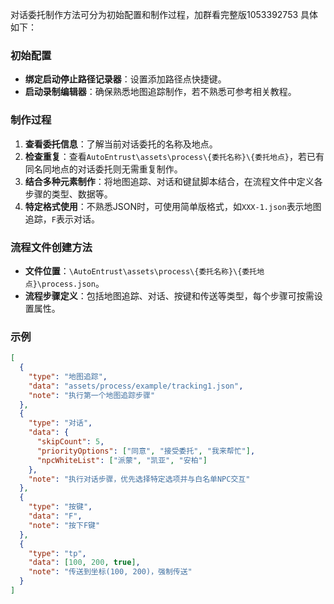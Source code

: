 对话委托制作方法可分为初始配置和制作过程，加群看完整版1053392753 具体如下：

### 初始配置
- **绑定启动停止路径记录器**：设置添加路径点快捷键。
- **启动录制编辑器**：确保熟悉地图追踪制作，若不熟悉可参考相关教程。

### 制作过程
1. **查看委托信息**：了解当前对话委托的名称及地点。
2. **检查重复**：查看`AutoEntrust\assets\process\{委托名称}\{委托地点}`，若已有同名同地点的对话委托则无需重复制作。
3. **结合多种元素制作**：将地图追踪、对话和键鼠脚本结合，在流程文件中定义各步骤的类型、数据等。
4. **特定格式使用**：不熟悉JSON时，可使用简单版格式，如`XXX-1.json`表示地图追踪，`F`表示对话。

### 流程文件创建方法
- **文件位置**：`\AutoEntrust\assets\process\{委托名称}\{委托地点}\process.json`。
- **流程步骤定义**：包括地图追踪、对话、按键和传送等类型，每个步骤可按需设置属性。

### 示例
```json
[
  {
    "type": "地图追踪",
    "data": "assets/process/example/tracking1.json",
    "note": "执行第一个地图追踪步骤"
  },
  {
    "type": "对话",
    "data": {
      "skipCount": 5,
      "priorityOptions": ["同意", "接受委托", "我来帮忙"],
      "npcWhiteList": ["派蒙", "凯亚", "安柏"]
    },
    "note": "执行对话步骤，优先选择特定选项并与白名单NPC交互"
  },
  {
    "type": "按键",
    "data": "F",
    "note": "按下F键"
  },
  {
    "type": "tp",
    "data": [100, 200, true],
    "note": "传送到坐标(100, 200)，强制传送"
  }
]
```